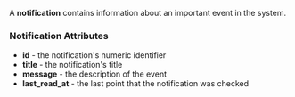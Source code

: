 A **notification** contains information about an important event in the system.

### Notification Attributes

* **id** - the notification's numeric identifier
* **title** - the notification's title
* **message** - the description of the event
* **last_read_at** - the last point that the notification was checked
